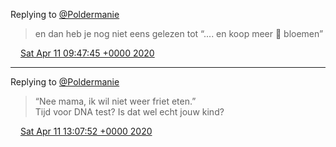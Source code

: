Replying to [@Poldermanie](https://twitter.com/Poldermanie/status/1248909306180837379)

> en dan heb je nog niet eens gelezen tot “\.\.\.\. en koop meer 💐 bloemen”

<img src="../../media/tweet.ico" width="12" /> [Sat Apr 11 09:47:45 +0000 2020](https://twitter.com/DromerDenker/status/1248910598831775745)

----

Replying to [@Poldermanie](https://twitter.com/Poldermanie/status/1248910245579173888)

> “Nee mama, ik wil niet weer friet eten\.”   
> Tijd voor DNA test? Is dat wel echt jouw kind?

<img src="../../media/tweet.ico" width="12" /> [Sat Apr 11 13:07:52 +0000 2020](https://twitter.com/DromerDenker/status/1248960959860953088)